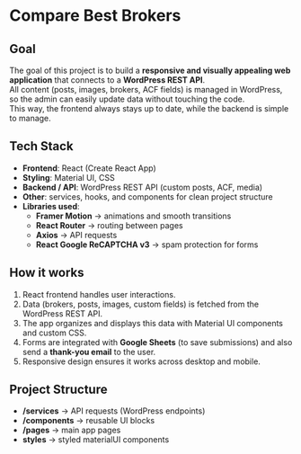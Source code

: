 # Compare Best Brokers

## Goal
The goal of this project is to build a **responsive and visually appealing web application** that connects to a **WordPress REST API**.  
All content (posts, images, brokers, ACF fields) is managed in WordPress, so the admin can easily update data without touching the code.  
This way, the frontend always stays up to date, while the backend is simple to manage.

## Tech Stack
- **Frontend**: React (Create React App)  
- **Styling**: Material UI, CSS  
- **Backend / API**: WordPress REST API (custom posts, ACF, media)  
- **Other**: services, hooks, and components for clean project structure
- **Libraries used**:  
  - **Framer Motion** → animations and smooth transitions  
  - **React Router** → routing between pages  
  - **Axios** → API requests  
  - **React Google ReCAPTCHA v3** → spam protection for forms    

## How it works
1. React frontend handles user interactions.  
2. Data (brokers, posts, images, custom fields) is fetched from the WordPress REST API.  
3. The app organizes and displays this data with Material UI components and custom CSS.
4. Forms are integrated with **Google Sheets** (to save submissions) and also send a **thank-you email** to the user.  
5. Responsive design ensures it works across desktop and mobile.  

## Project Structure
- **/services** → API requests (WordPress endpoints)  
- **/components** → reusable UI blocks  
- **/pages** → main app pages  
- **styles** → styled materialUI components
